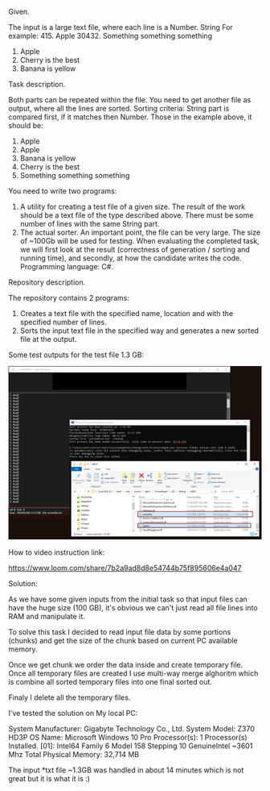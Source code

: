 Given.

The input is a large text file, where each line is a Number. String
For example:
415. Apple
30432. Something something something
1. Apple
32. Cherry is the best
2. Banana is yellow

Task description.

Both parts can be repeated within the file. You need to get another file as output, where all
the lines are sorted. Sorting criteria: String part is compared first, if it matches then
Number.
Those in the example above, it should be:
1. Apple
415. Apple
2. Banana is yellow
32. Cherry is the best
30432. Something something something

You need to write two programs:
1. A utility for creating a test file of a given size. The result of the work should be a text file
of the type described above. There must be some number of lines with the same String
part.
2. The actual sorter. An important point, the file can be very large. The size of ~100Gb will
be used for testing.
When evaluating the completed task, we will first look at the result (correctness of
generation / sorting and running time), and secondly, at how the candidate writes the code.
Programming language: C#.

Repository description.

The repository contains 2 programs: 
1. Creates a text file with the specified name, location and with the specified number of lines.
2. Sorts the input text file in the specified way and generates a new sorted file at the output.

Some test outputs for the test file 1.3 GB:

![test file](test.png)

How to video instruction link:

https://www.loom.com/share/7b2a9ad8d8e54744b75f895606e4a047

Solution:

As we have some given inputs from the initial task so that input files can have the huge size (100 GB), it's obvious 
we can't just read all file lines into RAM and manipulate it.

To solve this task I decided to read input file data by some portions (chunks) and get the size of the chunk based on current PC available memory.

Once we get chunk we order the data inside and create temporary file. Once all temporary files are created I use multi-way merge alghoritm
which is combine all sorted temporary files into one final sorted out.

Finaly I delete all the temporary files. 

I've tested the solution on My local PC:

System Manufacturer:       Gigabyte Technology Co., Ltd.
System Model:              Z370 HD3P
OS Name:                   Microsoft Windows 10 Pro
Processor(s):              1 Processor(s) Installed.
                           [01]: Intel64 Family 6 Model 158 Stepping 10 GenuineIntel ~3601 Mhz
Total Physical Memory:     32,714 MB

The input *txt file ~1.3GB was handled in about 14 minutes which is not great but it is what it is :)